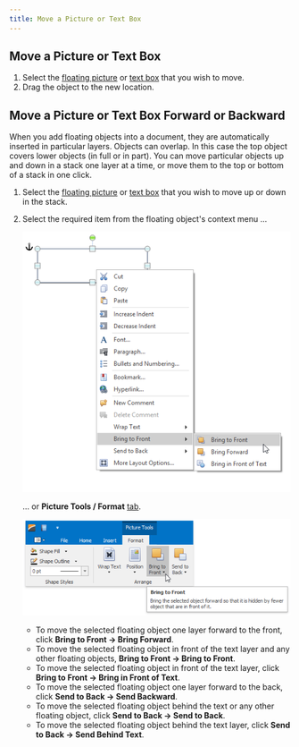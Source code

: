 ```yaml
---
title: Move a Picture or Text Box
---
```

## Move a Picture or Text Box
1. Select the [floating picture](../../../../interface-elements-for-desktop/articles/rich-text-editor/pictures-and-text-boxes/insert-a-picture.md) or [text box](../../../../interface-elements-for-desktop/articles/rich-text-editor/pictures-and-text-boxes/insert-select-copy-or-delete-a-text-box.md) that you wish to move.
2. Drag the object to the new location.

## Move a Picture or Text Box Forward or Backward
When you add floating objects into a document, they are automatically inserted in particular layers. Objects can overlap. In this case the top object covers lower objects (in full or in part). You can move particular objects up and down in a stack one layer at a time, or move them to the top or bottom of a stack in one click.
1. Select the [floating picture](../../../../interface-elements-for-desktop/articles/rich-text-editor/pictures-and-text-boxes/insert-a-picture.md) or [text box](../../../../interface-elements-for-desktop/articles/rich-text-editor/pictures-and-text-boxes/insert-select-copy-or-delete-a-text-box.md) that you wish to move up or down in the stack.
2. Select the required item from the floating object's context menu ...
	
	![RTEFloatingObjectBringToFrontContextMenu](../../../images/Img121328.png)
	
	... or **Picture Tools / Format** [ tab](../../../../interface-elements-for-desktop/articles/rich-text-editor/text-editor-ui/ribbon-interface.md).
	
	![RTEFloatingImageBringToFrontRibbonMenu](../../../images/Img121329.png)
	* To move the selected floating object one layer forward to the front, click **Bring to Front -> Bring Forward**.
	* To move the selected floating object in front of the text layer and any other floating objects, **Bring to Front -> Bring to Front**.
	* To move the selected floating object in front of the text layer, click **Bring to Front -> Bring in Front of Text**.
	* To move the selected floating object one layer forward to the back, click **Send to Back -> Send Backward**.
	* To move the selected floating object behind the text or any other floating object, click **Send to Back -> Send to Back**.
	* To move the selected floating object behind the text layer, click **Send to Back -> Send Behind Text**.